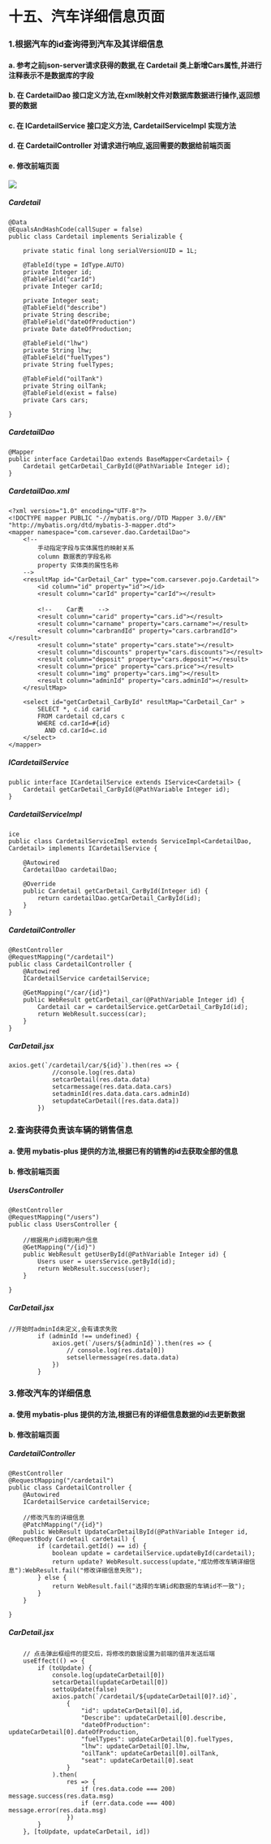# 十五、汽车详细信息页面

### 1.根据汽车的id查询得到汽车及其详细信息

#### a. 参考之前json-server请求获得的数据,在 Cardetail 类上新增Cars属性,并进行注释表示不是数据库的字段

#### b. 在 CardetailDao 接口定义方法,在xml映射文件对数据库数据进行操作,返回想要的数据

#### c. 在 ICardetailService 接口定义方法, CardetailServiceImpl 实现方法

#### d. 在 CardetailController 对请求进行响应,返回需要的数据给前端页面

#### e. 修改前端页面

![](https://github.com/warrenlucky/zerostart/blob/main/%E5%90%B4%E6%9D%B0%E6%9C%97/%E5%90%8E%E7%AB%AF/%E5%9B%BE%E7%89%87/%E8%BD%A6%E8%BE%86%E8%AF%A6%E7%BB%86%E4%BF%A1%E6%81%AF.png)

##### Cardetail

```
@Data
@EqualsAndHashCode(callSuper = false)
public class Cardetail implements Serializable {

    private static final long serialVersionUID = 1L;

    @TableId(type = IdType.AUTO)
    private Integer id;
    @TableField("carId")
    private Integer carId;

    private Integer seat;
    @TableField("describe")
    private String describe;
    @TableField("dateOfProduction")
    private Date dateOfProduction;

    @TableField("lhw")
    private String lhw;
    @TableField("fuelTypes")
    private String fuelTypes;

    @TableField("oilTank")
    private String oilTank;
    @TableField(exist = false)
    private Cars cars;

}
```

##### CardetailDao

```
@Mapper
public interface CardetailDao extends BaseMapper<Cardetail> {
    Cardetail getCarDetail_CarById(@PathVariable Integer id);
}
```

##### CardetailDao.xml

```
<?xml version="1.0" encoding="UTF-8"?>
<!DOCTYPE mapper PUBLIC "-//mybatis.org//DTD Mapper 3.0//EN" "http://mybatis.org/dtd/mybatis-3-mapper.dtd">
<mapper namespace="com.carsever.dao.CardetailDao">
    <!--
        手动指定字段与实体属性的映射关系
        column 数据表的字段名称
        property 实体类的属性名称
    -->
    <resultMap id="CarDetail_Car" type="com.carsever.pojo.Cardetail">
        <id column="id" property="id"></id>
        <result column="carId" property="carId"></result>

        <!--    Car表    -->
        <result column="carid" property="cars.id"></result>
        <result column="carname" property="cars.carname"></result>
        <result column="carbrandId" property="cars.carbrandId"></result>
        <result column="state" property="cars.state"></result>
        <result column="discounts" property="cars.discounts"></result>
        <result column="deposit" property="cars.deposit"></result>
        <result column="price" property="cars.price"></result>
        <result column="img" property="cars.img"></result>
        <result column="adminId" property="cars.adminId"></result>
    </resultMap>

    <select id="getCarDetail_CarById" resultMap="CarDetail_Car" >
        SELECT *, c.id carid
        FROM cardetail cd,cars c
        WHERE cd.carId=#{id}
          AND cd.carId=c.id
    </select>
</mapper>
```

##### ICardetailService

```
public interface ICardetailService extends IService<Cardetail> {
    Cardetail getCarDetail_CarById(@PathVariable Integer id);
}
```

##### CardetailServiceImpl

```
ice
public class CardetailServiceImpl extends ServiceImpl<CardetailDao, Cardetail> implements ICardetailService {

    @Autowired
    CardetailDao cardetailDao;

    @Override
    public Cardetail getCarDetail_CarById(Integer id) {
        return cardetailDao.getCarDetail_CarById(id);
    }
}
```

##### CardetailController

```
@RestController
@RequestMapping("/cardetail")
public class CardetailController {
    @Autowired
    ICardetailService cardetailService;
    
    @GetMapping("/car/{id}")
    public WebResult getCarDetail_car(@PathVariable Integer id) {
        Cardetail car = cardetailService.getCarDetail_CarById(id);
        return WebResult.success(car);
    }
}
```

##### CarDetail.jsx

```
axios.get(`/cardetail/car/${id}`).then(res => {
            //console.log(res.data)
            setcarDetail(res.data.data)
            setcarmessage(res.data.data.cars)
            setadminId(res.data.data.cars.adminId)
            setupdateCarDetail([res.data.data])
        })
```

### 2.查询获得负责该车辆的销售信息

#### a. 使用 mybatis-plus 提供的方法,根据已有的销售的id去获取全部的信息

#### b. 修改前端页面

##### UsersController

```
@RestController
@RequestMapping("/users")
public class UsersController {

    //根据用户id得到用户信息
    @GetMapping("/{id}")
    public WebResult getUserById(@PathVariable Integer id) {
        Users user = usersService.getById(id);
        return WebResult.success(user);
    }
    
}
```

##### CarDetail.jsx

```
//开始时adminId未定义,会有请求失败
        if (adminId !== undefined) {
            axios.get(`/users/${adminId}`).then(res => {
                // console.log(res.data[0])
                setsellermessage(res.data.data)
            })
        }
```

### 3.修改汽车的详细信息

#### a. 使用 mybatis-plus 提供的方法,根据已有的详细信息数据的id去更新数据

#### b. 修改前端页面

##### CardetailController

```
@RestController
@RequestMapping("/cardetail")
public class CardetailController {
    @Autowired
    ICardetailService cardetailService;
    
    //修改汽车的详细信息
    @PatchMapping("/{id}")
    public WebResult UpdateCarDetailById(@PathVariable Integer id, @RequestBody Cardetail cardetail) {
        if (cardetail.getId() == id) {
            boolean update = cardetailService.updateById(cardetail);
            return update? WebResult.success(update,"成功修改车辆详细信息"):WebResult.fail("修改详细信息失败");
        } else {
            return WebResult.fail("选择的车辆id和数据的车辆id不一致");
        }
    }
    
}
```

##### CarDetail.jsx

```
    // 点击弹出框组件的提交后，将修改的数据设置为前端的值并发送后端
    useEffect(() => {
        if (toUpdate) {
            console.log(updateCarDetail[0])
            setcarDetail(updateCarDetail[0])
            settoUpdate(false)
            axios.patch(`/cardetail/${updateCarDetail[0]?.id}`,
                {
                    "id": updateCarDetail[0].id,
                    "Describe": updateCarDetail[0].describe,
                    "dateOfProduction": updateCarDetail[0].dateOfProduction,
                    "fuelTypes": updateCarDetail[0].fuelTypes,
                    "lhw": updateCarDetail[0].lhw,
                    "oilTank": updateCarDetail[0].oilTank,
                    "seat": updateCarDetail[0].seat
                }
            ).then(
                res => {
                    if (res.data.code === 200) message.success(res.data.msg)
                    if (err.data.code === 400) message.error(res.data.msg)
                })
        }
    }, [toUpdate, updateCarDetail, id])
```

